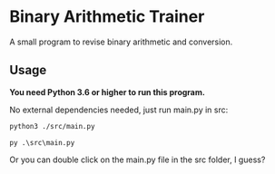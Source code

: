 # Binary Arithmetic Trainer

A small program to revise binary arithmetic and conversion.

## Usage

**You need Python 3.6 or higher to run this program.**

No external dependencies needed, just run main.py in src:
    
```bash
python3 ./src/main.py
```

```
py .\src\main.py
```

Or you can double click on the main.py file in the src folder, I guess?
